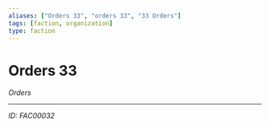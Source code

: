 ```yaml
---
aliases: ["Orders 33", "orders 33", "33 Orders"]
tags: [faction, organization]
type: faction
---
```


# Orders 33

*Orders*

---
*ID: FAC00032*
